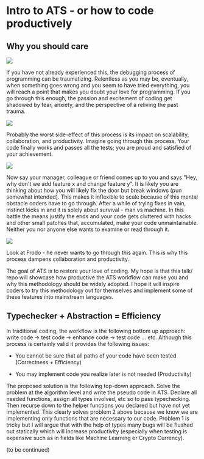 # Intro to ATS - or how to code productively

## Why you should care

![](https://i.imgur.com/HTisMpC.jpg)

If you have not already experienced this, the debugging process of programming can be traumatizing. Relentless as you may be, eventually, when something goes wrong and you seem to have tried everything, you will reach a point that makes you doubt your love for programming. If you go through this enough, the passion and excitement of coding get shadowed by fear, anxiety, and the perspective of a reliving the past trauma.

![](http://s2.quickmeme.com/img/80/80ff000de170d180836519b11ef29b7814dc5d5b5b24abed94f5c3828075e811.jpg)

Probably the worst side-effect of this process is its impact on scalability, collaboration, and productivity. Imagine going through this process. Your code finally works and passes all the tests; you are proud and satisfied of your achievement.

![](https://s3.amazonaws.com/rails-camp-tutorials/blog/programming+memes/works-doesnt-work.jpg)

Now say your manager, colleague or friend comes up to you and says "Hey, why don't we add feature x and change feature y". It is likely you are thinking about how you will likely fix the door but break windows (pun somewhat intended). This makes it inflexible to scale because of this mental obstacle coders have to go through. After a while of trying fixes in vain, instinct kicks in and it is solely about survival - man vs machine. In this battle the means justify the ends and your code gets cluttered with hacks and other small patches that, accumulated, make your code unmaintainable. Neither you nor anyone else wants to examine or read through it. 

![](http://s2.quickmeme.com/img/32/3231c171a34d1b88ab1768b1ba5ef9f0e9b035f523e197f2b99f83b7856826e3.jpg)

Look at Frodo - he never wants to go through this again. This is why this process dampens collaboration and productivity.

The goal of ATS is to restore your love of coding. My hope is that this talk/ repo will showcase how productive the ATS workflow can make you and why this methodology should be widely adopted. I hope it will inspire coders to try this methodology out for themselves and implement some of these features into mainstream languages.

## Typechecker + Abstraction = Efficiency

In traditional coding, the workflow is the following bottom up approach: write code -> test code -> enhance code -> test code ... etc. Although this process is certainly valid it provides the following issues:

- You cannot be sure that all paths of your code have been tested (Correctness + Efficiency)

- You may implement code you realize later is not needed (Productivity)

The proposed solution is the following top-down approach. Solve the problem at the algorithm level and write the pseudo code in ATS. Declare all needed functions, assign all types involved, etc so to pass typechecking. Then recurse down to the helper functions you declared but have not yet implemented. This clearly solves problem 2 above because we know we are implementing only functions that are necessary to our code. Problem 1 is tricky but I will argue that with the help of types many bugs will be flushed out statically which will increase productivity (especially when testing is expensive such as in fields like Machine Learning or Crypto Currency).

(to be continued)